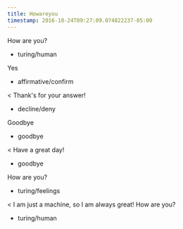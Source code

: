 ```yaml
---
title: Howareyou
timestamp: 2016-10-24T09:27:09.074822237-05:00
---
```


How are you?
* turing/human

Yes
* affirmative/confirm

< Thank's for your answer!
* decline/deny

Goodbye
* goodbye

< Have a great day!
* goodbye

How are you?
* turing/feelings

< I am just a machine, so I am always great! How are you?
* turing/human
